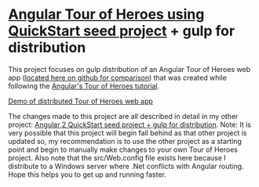 # [Angular Tour of Heroes using QuickStart seed project](https://github.com/BumbleB2na/Angular_Tour-of-Heroes) + gulp for distribution
  
This project focuses on gulp distribution of an Angular Tour of Heroes web app ([located here on github for comparison](https://github.com/BumbleB2na/Angular_Tour-of-Heroes)) that was created while following the [Angular's Tour of Heroes tutorial](https://angular.io/docs/ts/latest/tutorial/).  
  
[Demo of distributed Tour of Heroes web app](https://mobilewebsmart.com/_tests/20170819_angular_tourofheroes/)  
  
The changes made to this project are all described in detail in my other project: [Angular 2 QuickStart seed project + gulp for distribution](https://github.com/BumbleB2na/Angular-2-Quickstart-Gulp). Note: It is very possible that this project will begin fall behind as that other project is updated so, my recommendation is to use the other project as a starting point and begin to manually make changes to your own Tour of Heroes project. Also note that the src/Web.config file exists here because I distribute to a Windows server where .Net conflicts with Angular routing. Hope this helps you to get up and running faster.  
